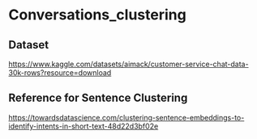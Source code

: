 # Conversations_clustering

## Dataset

https://www.kaggle.com/datasets/aimack/customer-service-chat-data-30k-rows?resource=download

## Reference for Sentence Clustering

https://towardsdatascience.com/clustering-sentence-embeddings-to-identify-intents-in-short-text-48d22d3bf02e
